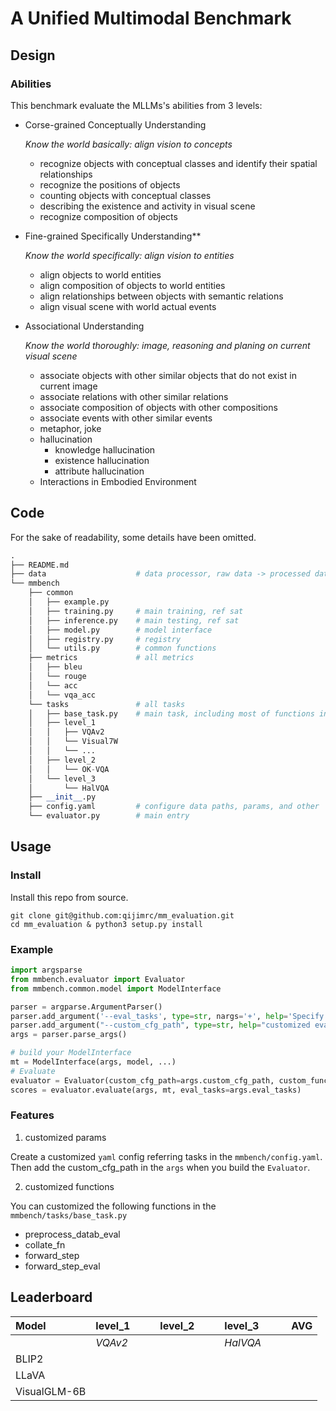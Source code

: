 # A Unified Multimodal Benchmark

## Design

### Abilities
This benchmark evaluate the MLLMs's abilities from 3 levels:

- Corse-grained Conceptually Understanding
    
    *Know the world basically: align vision to concepts*
    
    + recognize objects with conceptual classes and identify their spatial relationships
    + recognize the positions of objects
    + counting objects with conceptual classes
    + describing the existence and activity in visual scene
    + recognize composition of objects

- Fine-grained Specifically Understanding**
    
    *Know the world specifically: align vision to entities*
    
    + align objects to world entities
    + align composition of objects to world entities
    + align relationships between objects with semantic relations
    + align visual scene with world actual events

- Associational Understanding
    
    *Know the world thoroughly: image, reasoning and planing on current visual scene*
    
    + associate objects with other similar objects that do not exist in current image
    + associate relations with other similar relations
    + associate composition of objects with other compositions
    + associate events with other similar events
    - metaphor, joke
    + hallucination
        - knowledge hallucination
        - existence hallucination
        - attribute hallucination
    + Interactions in Embodied Environment


## Code

For the sake of readability, some details have been omitted.

```python
.
├── README.md
├── data                    # data processor, raw data -> processed data
└── mmbench
    ├── common
    │   ├── example.py
    │   ├── training.py     # main training, ref sat
    │   ├── inference.py    # main testing, ref sat
    │   ├── model.py        # model interface
    │   ├── registry.py     # registry
    │   └── utils.py        # common functions
    ├── metrics             # all metrics
    │   ├── bleu
    │   └── rouge
    │   └── acc
    │   └── vqa_acc
    └── tasks               # all tasks
    │   ├── base_task.py    # main task, including most of functions in evaluating
    │   ├── level_1
    │   │   ├── VQAv2
    │   │   └── Visual7W
    │   │   └── ...
    │   ├── level_2
    │   │   └── OK-VQA
    │   └── level_3
    │       └── HalVQA
    ├── __init__.py
    ├── config.yaml         # configure data paths, params, and other
    └── evaluator.py        # main entry
```

## Usage

### Install

Install this repo from source.

```
git clone git@github.com:qijimrc/mm_evaluation.git
cd mm_evaluation & python3 setup.py install
```

### Example

```Python
import argsparse
from mmbench.evaluator import Evaluator
from mmbench.common.model import ModelInterface

parser = argparse.ArgumentParser()
parser.add_argument('--eval_tasks', type=str, nargs='+', help='Specify the tasks for evaluation')
parser.add_argument("--custom_cfg_path", type=str, help="customized eval config path")
args = parser.parse_args()

# build your ModelInterface
mt = ModelInterface(args, model, ...)
# Evaluate
evaluator = Evaluator(custom_cfg_path=args.custom_cfg_path, custom_functions={})
scores = evaluator.evaluate(args, mt, eval_tasks=args.eval_tasks)
```

### Features

1. customized params

Create a customized `yaml` config referring tasks in the `mmbench/config.yaml`. Then add the custom_cfg_path in the `args` when you build the `Evaluator`.

2. customized functions

You can customized the following functions in the `mmbench/tasks/base_task.py`

- preprocess_datab_eval
- collate_fn
- forward_step
- forward_step_eval

## Leaderboard


| **Model**                        | **level_1** |           |          |  **level_2**|           |          | **level_3** |           |          |  **AVG**      |
|:-------------------------------- | :---------- | :---------|:---------| :---------- | :---------|:---------| :---------- | :---------|:---------| :------------ |
|                                  |   *VQAv2*   |           |          |             |           |          |  *HalVQA*   |           |          |               |
| BLIP2                            |             |           |          |             |           |          |             |           |          |               |
| LLaVA                            |             |           |          |             |           |          |             |           |          |               |
| VisualGLM-6B                     |             |           |          |             |           |          |             |           |          |               |